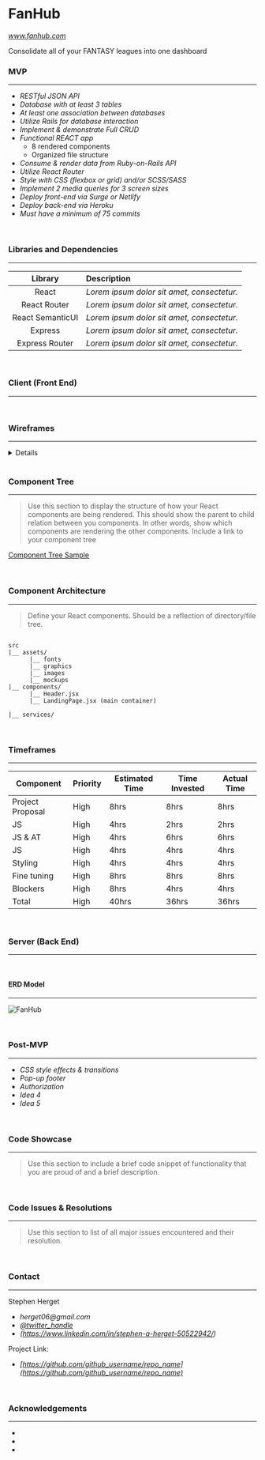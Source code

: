 # FanHub     
_www.fanhub.com_

Consolidate all of your FANTASY leagues into one dashboard

### MVP
***

- _RESTful JSON API_
- _Database with at least 3 tables_
- _At least one association between databases_
- _Utilize Rails for database interaction_
- _Implement & demonstrate Full CRUD_
- _Functional REACT app_
    - 8 rendered components
    - Organized file structure
- _Consume & render data from Ruby-on-Rails API_
- _Utilize React Router_
- _Style with CSS (flexbox or grid) and/or SCSS/SASS_
- _Implement 2 media queries for 3 screen sizes_
- _Deploy front-end via Surge or Netlify_
- _Deploy back-end via Heroku_
- _Must have a minimum of 75 commits_

<br>

### Libraries and Dependencies
***

|     Library      | Description                                |
| :--------------: | :----------------------------------------- |
|      React       | _Lorem ipsum dolor sit amet, consectetur._ |
|   React Router   | _Lorem ipsum dolor sit amet, consectetur._ |
| React SemanticUI | _Lorem ipsum dolor sit amet, consectetur._ |
|     Express      | _Lorem ipsum dolor sit amet, consectetur._ |
|  Express Router  | _Lorem ipsum dolor sit amet, consectetur._ |

<br>

### Client (Front End)
***


<br>

### Wireframes
***

<details>
    
![FanHub](https://user-images.githubusercontent.com/82413689/131126412-663b8952-8b81-44ab-ab4e-a39c43e3a5f0.png)
    
</details>

<br>

### Component Tree
***

> Use this section to display the structure of how your React components are being rendered. This should show the parent to child relation between you components. In other words, show which components are rendering the other components. Include a link to your component tree

[Component Tree Sample](https://gist.git.generalassemb.ly/davidtwhitlatch/414107e2560ae0bb65e233570f2fe056#file-component-tree-png)

<br>

### Component Architecture
***

> Define your React components. Should be a reflection of directory/file tree. 

``` structure

src
|__ assets/
      |__ fonts
      |__ graphics
      |__ images
      |__ mockups
|__ components/
      |__ Header.jsx
      |__ LandingPage.jsx (main container)

|__ services/

```

<br>

### Timeframes
***

|    Component     | Priority | Estimated Time | Time Invested | Actual Time |
|------------------|----------|----------------|---------------|-------------|
| Project Proposal |   High   |      8hrs      |   8hrs        |   8hrs      |
| JS               |   High   |      4hrs      |   2hrs        |   2hrs      |
| JS & AT          |   High   |      4hrs      |   6hrs        |   6hrs      |
| JS               |   High   |      4hrs      |   4hrs        |   4hrs      |
| Styling          |   High   |      4hrs      |   4hrs        |   4hrs      |
| Fine tuning      |   High   |      8hrs      |   8hrs        |   8hrs      |
| Blockers         |   High   |      8hrs      |   4hrs        |   4hrs      |
|     Total        |   High   |     40hrs      |  36hrs        |  36hrs      |


<br>

### Server (Back End)
***


<br>

#### ERD Model
***

![FanHub](https://user-images.githubusercontent.com/82413689/131028325-f52d1f86-7c02-4c2b-89b1-d2ead0c853e4.png)

<br>

### Post-MVP
***

- _CSS style effects & transitions_
- _Pop-up footer_
- _Authorization_
- _Idea 4_
- _Idea 5_

<br>

### Code Showcase
***

> Use this section to include a brief code snippet of functionality that you are proud of and a brief description.

<br>

### Code Issues & Resolutions
***

> Use this section to list of all major issues encountered and their resolution.

<br>

### Contact
***

Stephen Herget 

- _herget06@gmail.com_
- _[@twitter_handle](https://twitter.com/twitter_handle)_
- _(https://www.linkedin.com/in/stephen-a-herget-50522942/)_

Project Link: 

- _[https://github.com/github_username/repo_name](https://github.com/github_username/repo_name)_

<br>

### Acknowledgements
***

* []()
* []()
* []()










